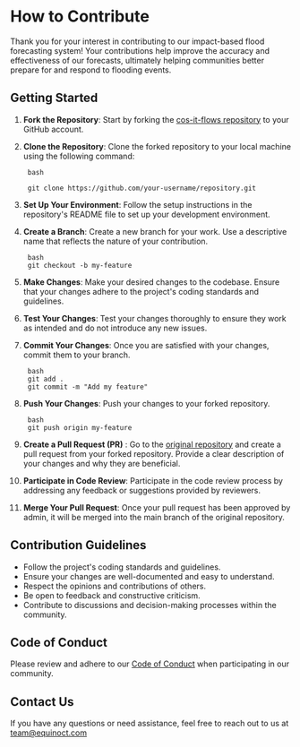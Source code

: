 # How to Contribute

Thank you for your interest in contributing to our impact-based flood forecasting system! Your contributions help improve the accuracy and effectiveness of our forecasts, ultimately helping communities better prepare for and respond to flooding events.

## Getting Started

1. **Fork the Repository**: Start by forking the [cos-it-flows repository](https://github.com/COS-IT-FLOWS) to your GitHub account.

2. **Clone the Repository**: Clone the forked repository to your local machine using the following command:

        bash

        git clone https://github.com/your-username/repository.git

3. **Set Up Your Environment**: Follow the setup instructions in the repository's README file to set up your development environment.

4. **Create a Branch**: Create a new branch for your work. Use a descriptive name that reflects the nature of your contribution.

        bash
        git checkout -b my-feature

5. **Make Changes**: Make your desired changes to the codebase. Ensure that your changes adhere to the project's coding standards and guidelines.

6. **Test Your Changes**: Test your changes thoroughly to ensure they work as intended and do not introduce any new issues.

7. **Commit Your Changes**: Once you are satisfied with your changes, commit them to your branch.

        bash
        git add .
        git commit -m "Add my feature"

8. **Push Your Changes**: Push your changes to your forked repository.

        bash
        git push origin my-feature

9. **Create a Pull Request (PR)** : Go to the [original repository](https://github.com/your/repository) and create a pull request from your forked repository. Provide a clear description of your changes and why they are beneficial.

10. **Participate in Code Review**: Participate in the code review process by addressing any feedback or suggestions provided by reviewers.

11. **Merge Your Pull Request**: Once your pull request has been approved by admin, it will be merged into the main branch of the original repository.

## Contribution Guidelines

- Follow the project's coding standards and guidelines.
- Ensure your changes are well-documented and easy to understand.
- Respect the opinions and contributions of others.
- Be open to feedback and constructive criticism.
- Contribute to discussions and decision-making processes within the community.

## Code of Conduct

Please review and adhere to our [Code of Conduct](./CodeofConduct.md) when participating in our community.

## Contact Us

If you have any questions or need assistance, feel free to reach out to us at <team@equinoct.com>
